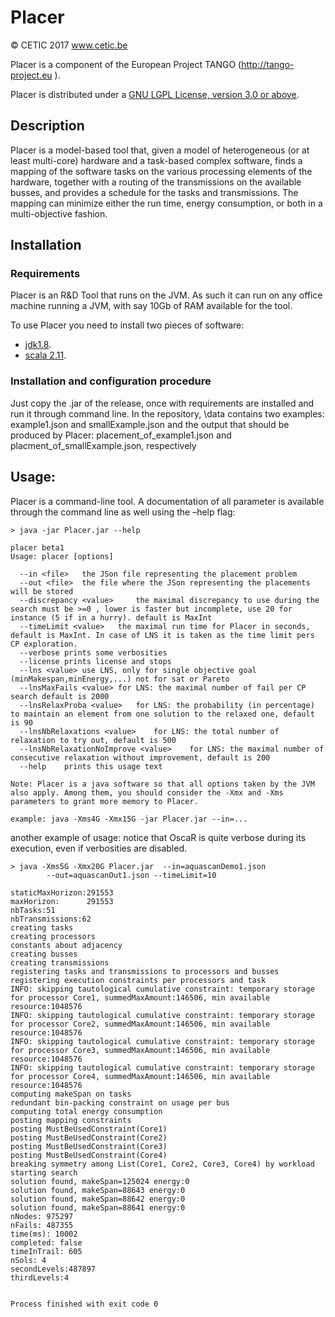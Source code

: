 # Placer

&copy; CETIC 2017 www.cetic.be

Placer is a component of the European Project TANGO (http://tango-project.eu ).

Placer is distributed under a [GNU LGPL License, version 3.0 or above](https://www.gnu.org/licenses/lgpl-3.0.en.html).

## Description

Placer is a model-based tool that, given a model of heterogeneous (or at least multi-core) hardware and a task-based complex software, finds a mapping of the software tasks on the various processing elements of the hardware, together with a routing of the transmissions on the available busses, and provides a schedule for the tasks and transmissions.
The mapping can minimize either the run time, energy consumption, or both in a multi-objective fashion.

## Installation

### Requirements

Placer is an R&D Tool that runs on the JVM. As such it can run on any office machine running a JVM, with say 10Gb of RAM available for the tool.

To use Placer you need to install two pieces of software:
* [jdk1.8](http://www.oracle.com/technetwork/java/javase/downloads/jdk8-downloads-2133151.html).
* [scala 2.11](https://www.scala-lang.org/download/2.11.8.html).

### Installation and configuration procedure

Just copy the .jar of the release, once with requirements are installed and run it through command line.
In the repository, \data contains two examples: example1.json and smallExample.json and the output that should be produced by Placer: placement_of_example1.json and placment_of_smallExample.json, respectively

## Usage:

Placer is a command-line tool. A documentation of all parameter is available through the command line as well using the –help flag:

```
> java -jar Placer.jar --help

placer beta1
Usage: placer [options]

  --in <file>	the JSon file representing the placement problem
  --out <file>	the file where the JSon representing the placements will be stored
  --discrepancy <value> 	the maximal discrepancy to use during the search must be >=0 , lower is faster but incomplete, use 20 for instance (5 if in a hurry). default is MaxInt
  --timeLimit <value>	the maximal run time for Placer in seconds, default is MaxInt. In case of LNS it is taken as the time limit pers CP exploration.
  --verbose	prints some verbosities
  --license	prints license and stops
  --lns <value>	use LNS, only for single objective goal (minMakespan,minEnergy,...) not for sat or Pareto
  --lnsMaxFails <value>	for LNS: the maximal number of fail per CP search default is 2000
  --lnsRelaxProba <value>	for LNS: the probability (in percentage) to maintain an element from one solution to the relaxed one, default is 90
  --lnsNbRelaxations <value> 	for LNS: the total number of relaxation to try out, default is 500
  --lnsNbRelaxationNoImprove <value>	for LNS: the maximal number of consecutive relaxation without improvement, default is 200
  --help	prints this usage text

Note: Placer is a java software so that all options taken by the JVM also apply. Among them, you should consider the -Xmx and -Xms parameters to grant more memory to Placer.

example: java -Xms4G -Xmx15G -jar Placer.jar --in=...
```



another example of usage:
notice that OscaR is quite verbose during its execution, even if verbosities are disabled.

```
> java -Xms5G -Xmx20G Placer.jar  --in=aquascanDemo1.json
		--out=aquascanOut1.json --timeLimit=10

staticMaxHorizon:291553
maxHorizon:      291553
nbTasks:51
nbTransmissions:62
creating tasks
creating processors
constants about adjacency
creating busses
creating transmissions
registering tasks and transmissions to processors and busses
registering execution constraints per processors and task
INFO: skipping tautological cumulative constraint: temporary storage for processor Core1, summedMaxAmount:146506, min available resource:1048576
INFO: skipping tautological cumulative constraint: temporary storage for processor Core2, summedMaxAmount:146506, min available resource:1048576
INFO: skipping tautological cumulative constraint: temporary storage for processor Core3, summedMaxAmount:146506, min available resource:1048576
INFO: skipping tautological cumulative constraint: temporary storage for processor Core4, summedMaxAmount:146506, min available resource:1048576
computing makeSpan on tasks
redundant bin-packing constraint on usage per bus
computing total energy consumption
posting mapping constraints
posting MustBeUsedConstraint(Core1)
posting MustBeUsedConstraint(Core2)
posting MustBeUsedConstraint(Core3)
posting MustBeUsedConstraint(Core4)
breaking symmetry among List(Core1, Core2, Core3, Core4) by workload
starting search
solution found, makeSpan=125024 energy:0
solution found, makeSpan=88643 energy:0
solution found, makeSpan=88642 energy:0
solution found, makeSpan=88641 energy:0
nNodes: 975297
nFails: 487355
time(ms): 10002
completed: false
timeInTrail: 605
nSols: 4
secondLevels:487897
thirdLevels:4


Process finished with exit code 0
```

